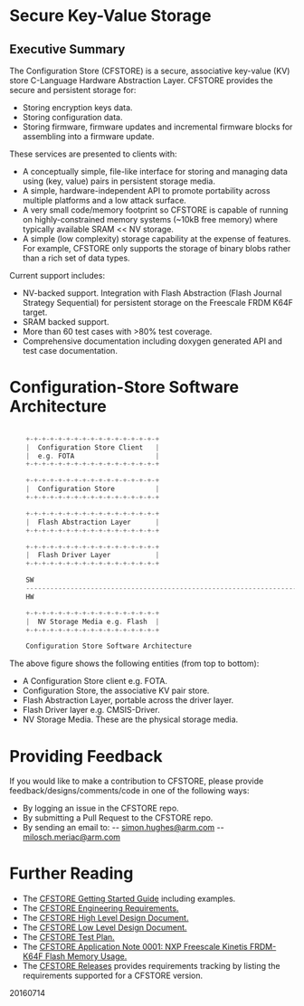 # Secure Key-Value Storage #


## Executive Summary

The Configuration Store (CFSTORE) is a secure, 
associative key-value (KV) store C-Language Hardware Abstraction Layer. 
CFSTORE provides the secure and persistent storage for:
- Storing encryption keys data.
- Storing configuration data.
- Storing firmware, firmware updates and incremental firmware blocks for assembling into a firmware update.

These services are presented to clients with:
- A conceptually simple, file-like interface for storing and managing data using (key, value) pairs in 
  persistent storage media. 
- A simple, hardware-independent API to promote portability across multiple platforms and a low attack surface. 
- A very small code/memory footprint so CFSTORE is capable of running on highly-constrained memory systems (~10kB free memory)
  where typically available SRAM << NV storage. 
- A simple (low complexity) storage capability at the expense of features. For example, CFSTORE only supports the storage of 
  binary blobs rather than a rich set of data types.  

Current support includes:
- NV-backed support. Integration with Flash Abstraction (Flash Journal Strategy Sequential) for persistent storage on the Freescale FRDM K64F target.
- SRAM backed support. 
- More than 60 test cases with >80% test coverage.
- Comprehensive documentation including doxygen generated API and test case documentation. 


# Configuration-Store Software Architecture

```C
    
    +-+-+-+-+-+-+-+-+-+-+-+-+-+-+-+-+     
    |  Configuration Store Client   |     
    |  e.g. FOTA                    |
    +-+-+-+-+-+-+-+-+-+-+-+-+-+-+-+-+     

    +-+-+-+-+-+-+-+-+-+-+-+-+-+-+-+-+
    |  Configuration Store          |
    +-+-+-+-+-+-+-+-+-+-+-+-+-+-+-+-+

    +-+-+-+-+-+-+-+-+-+-+-+-+-+-+-+-+
    |  Flash Abstraction Layer      |
    +-+-+-+-+-+-+-+-+-+-+-+-+-+-+-+-+

    +-+-+-+-+-+-+-+-+-+-+-+-+-+-+-+-+
    |  Flash Driver Layer           |
    +-+-+-+-+-+-+-+-+-+-+-+-+-+-+-+-+

    SW
    -----------------------------------------------------------------------
    HW

    +-+-+-+-+-+-+-+-+-+-+-+-+-+-+-+-+
    |  NV Storage Media e.g. Flash  |
    +-+-+-+-+-+-+-+-+-+-+-+-+-+-+-+-+

    Configuration Store Software Architecture

```

The above figure shows the following entities (from top to bottom):
- A Configuration Store client e.g. FOTA.
- Configuration Store, the associative KV pair store.
- Flash Abstraction Layer, portable across the driver layer.
- Flash Driver layer e.g. CMSIS-Driver.
- NV Storage Media. These are the physical storage media. 


# Providing Feedback

If you would like to make a contribution to CFSTORE, please provide feedback/designs/comments/code in one of the following ways:
- By logging an issue in the CFSTORE repo.
- By submitting a Pull Request to the CFSTORE repo.
- By sending an email to:
-- simon.hughes@arm.com 
-- milosch.meriac@arm.com
  

# Further Reading

* The [CFSTORE Getting Started Guide][CFSTORE_GETSTART] including examples.
* The [CFSTORE Engineering Requirements.][CFSTORE_ENGREQ]
* The [CFSTORE High Level Design Document.][CFSTORE_HLD]
* The [CFSTORE Low Level Design Document.][CFSTORE_LLD]
* The [CFSTORE Test Plan.][CFSTORE_TESTPLAN]
* The [CFSTORE Application Note 0001: NXP Freescale Kinetis FRDM-K64F Flash Memory Usage.][CFSTORE_APPNOTE_0001]
* The [CFSTORE Releases][CFSTORE_RELEASE] provides requirements tracking by listing the requirements supported for a CFSTORE version.


20160714

[CFSTORE_ENGREQ]: doc/design/configuration_store_requirements.md
[CFSTORE_EX1]: ../TESTS/cfstore/example1/example1.cpp
[CFSTORE_EX3]: ../TESTS/cfstore/example3/example3.cpp
[CFSTORE_GETSTART]: doc/design/configuration_store_getting_started.md
[CFSTORE_HLD]: doc/design/configuration_store_hld.md
[CFSTORE_LLD]: doc/design/configuration_store_lld.md
[CFSTORE_TESTPLAN]: doc/design/configuration_store_test_plan.md
[CFSTORE_PROJPLAN]:doc/design/configuration_store_project.md
[CFSTORE_RELEASE]: doc/project/configuration_store_releases.md
[CFSTORE_TERM]: doc/design/configuration_store_terminology.md
[CFSTORE_APPNOTE_0001]: doc/design/configuration_store_app_note_0001.md
